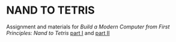 # NAND TO TETRIS

Assignment and materials for *Build a Modern Computer from First Principles: Nand to Tetris* [part I](https://www.coursera.org/learn/build-a-computer/home/week/1) and [part II](https://www.coursera.org/learn/nand2tetris2/home/week/)
